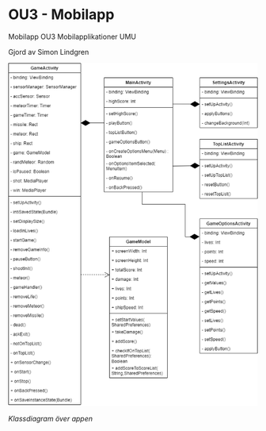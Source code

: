 # OU3 - Mobilapp

Mobilapp OU3 Mobilapplikationer UMU

Gjord av Simon Lindgren

![Klassdiagram över appen](ClassDiagram/Classdiagram.png)

*Klassdiagram över appen*
